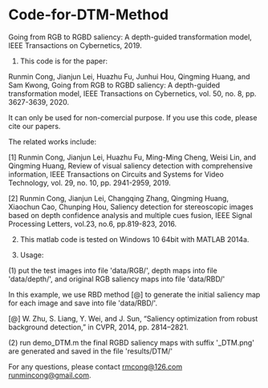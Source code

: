 # Code-for-DTM-Method
Going from RGB to RGBD saliency: A depth-guided transformation model, IEEE Transactions on Cybernetics, 2019.

1. This code is for the paper: 

Runmin Cong, Jianjun Lei, Huazhu Fu, Junhui Hou, Qingming Huang, and Sam Kwong, Going from RGB to RGBD saliency: A depth-guided transformation model, IEEE Transactions on Cybernetics, vol. 50, no. 8, pp. 3627-3639, 2020.

It can only be used for non-comercial purpose. If you use this code, please cite our papers.

The related works include:

[1] Runmin Cong, Jianjun Lei, Huazhu Fu, Ming-Ming Cheng, Weisi Lin, and Qingming Huang, Review of visual saliency detection with comprehensive information, IEEE Transactions on Circuits and Systems for Video Technology, vol. 29, no. 10, pp. 2941-2959, 2019.

[2] Runmin Cong, Jianjun Lei, Changqing Zhang, Qingming Huang, Xiaochun Cao, Chunping Hou, Saliency detection for stereoscopic images based on depth confidence analysis and multiple cues fusion, IEEE Signal Processing Letters, vol.23, no.6, pp.819-823, 2016.

2. This matlab code is tested on Windows 10 64bit with MATLAB 2014a. 

3. Usage:

(1) put the test images into file 'data/RGB/', depth maps into file 'data/depth/', and original RGB saliency maps into file 'data/RBD/'

In this example, we use RBD method [@] to generate the initial saliency map for each image and save into file 'data/RBD/'.

[@] W. Zhu, S. Liang, Y. Wei, and J. Sun, “Saliency optimization from robust background detection,” in CVPR, 2014, pp. 2814–2821.

(2) run demo_DTM.m
the final  RGBD saliency maps with suffix '_DTM.png' are generated and saved in the file 'results/DTM/'

For any questions, please contact rmcong@126.com  runmincong@gmail.com.
